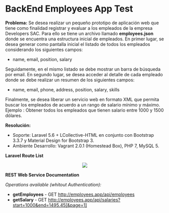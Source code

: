 # BackEnd Employees App Test

**Problema:**
Se desea realizar un pequeño prototipo de aplicación web que tiene como finalidad registrar y evaluar a los empleados de la empresa Developers SAC. 
Para ello se tiene un archivo llamado **employees.json** donde se encuentra una estructura inicial de empleados. 
En primer lugar, se desea generar como pantalla inicial el listado de todos los empleados considerando los siguientes campos:
* name, email, position, salary

Seguidamente, en el mismo listado se debe mostrar un barra de búsqueda por email.
En segundo lugar, se desea acceder al detalle de cada empleado donde se debe realizar un resumen de los siguientes campos:
* name, email, phone, address, position, salary, skills

Finalmente, se desea liberar un servicio web en formato XML que permita buscar los empleados de acuerdo a un rango de salario mínimo y máximo. 
Ejemplo :
Obtener todos los empleados que tienen salario entre 1000 y 1500 dólares.

**Resolución:**
* Soporte: Laravel 5.6 + LCollective-HTML en conjunto con Bootstrap 3.3.7 y Material Design for Bootstrap 3.
* Ambiente Desarrollo: Vagrant 2.0.1 (Homestead Box), PHP 7, MySQL 5. 

**Laravel Route List**

<p align="center"><img src="https://www.dropbox.com/s/coqu3gj5u9zf8ep/RouteList.png?dl=0"></p>

**REST Web Service Documentation**

*Operations available (whitout Authentication):*

* **getEmployees** - GET http://employees.app/api/employees
* **getSalary** - GET http://employees.app/api/salaries?start=1000&end=1495.45[&page=1]